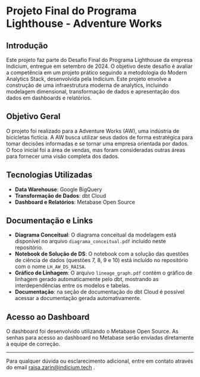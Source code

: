 # Projeto Final do Programa Lighthouse - Adventure Works

## Introdução

Este projeto faz parte do Desafio Final do Programa Lighthouse da empresa Indicium, entregue em setembro de 2024. O objetivo deste desafio é avaliar a competência em um projeto prático seguindo a metodologia do Modern Analytics Stack, desenvolvida pela Indicium. Este projeto envolve a construção de uma infraestrutura moderna de analytics, incluindo modelagem dimensional, transformação de dados e apresentação dos dados em dashboards e relatórios.

## Objetivo Geral

O projeto foi realizado para a Adventure Works (AW), uma indústria de bicicletas fictícia. 
A AW busca utilizar seus dados de forma estratégica para tomar decisões informadas e se tornar uma empresa orientada por dados. O foco inicial foi a área de vendas, mas foram consideradas outras áreas para fornecer uma visão completa dos dados.

## Tecnologias Utilizadas

- **Data Warehouse**: Google BigQuery
- **Transformação de Dados**: dbt Cloud
- **Dashboard e Relatórios**: Metabase Open Source

## Documentação e Links

- **Diagrama Conceitual**: O diagrama conceitual da modelagem está disponível no arquivo `diagrama_conceitual.pdf` incluído neste repositório.
- **Notebook de Solução de DS**: O notebook com a solução das questões de ciência de dados (questões 7, 8, 9 e 10) está incluído no repositório com o nome `LH_AW_DS_RAISA`.
- **Gráfico de Linhagem**: O arquivo `lineage_graph.pdf` contém o gráfico de linhagem gerado automaticamente pelo dbt, mostrando as interdependências entre os modelos e tabelas.
- **Documentação**: na seção de documentação do dbt Cloud é possível acessar a documentação gerada automativamente. 

## Acesso ao Dashboard

O dashboard foi desenvolvido utilizando o Metabase Open Source. As senhas para acesso ao dashboard no Metabase serão enviadas diretamente à equipe de correção.

---

Para qualquer dúvida ou esclarecimento adicional, entre em contato através do email raisa.zarin@indicium.tech . 
